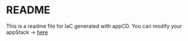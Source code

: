 # README
This is a readme file for IaC generated with appCD.
You can modify your appStack -> [here](http://cloud.stackgen.com/appstacks/98eb74b8-3cf4-4d28-91f3-319fd7c1d205)
